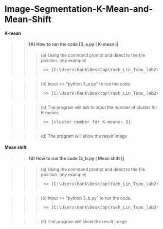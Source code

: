 # Image-Segmentation-K-Mean-and-Mean-Shift

#### K-mean
>> #### (A) How to run the code [3_a.py ( K-mean )]
>>> (a) Using the command prompt and direct to the file position. (my example)
>>> <pre> >> [C:\Users\hank\Desktop\Yueh_Lin_Tsou_lab2\3\a]

>>> (b) input >> "python 3_a.py" to run the code.
>>> <pre> >> [C:\Users\hank\Desktop\Yueh_Lin_Tsou_lab2\3\a>python 3_a.py]

>>> (c) The program will ask to input the number of cluster for K-means
>>> <pre> >> [cluster number for K-means: 3]

>>> (d) The program will show the result image
  
#### Mean shift

>> #### (B) How to run the code [3_b.py ( Mean shift )]

>>> (a) Using the command prompt and direct to the file position. (my example)
>>> <pre> >> [C:\Users\hank\Desktop\Yueh_Lin_Tsou_lab2\3\b]

>>> (b) input >> "python 3_b.py" to run the code.
>>> <pre> >> [C:\Users\hank\Desktop\Yueh_Lin_Tsou_lab2\3\b>python 3_b.py]

>>> (c) The program will show the result image
